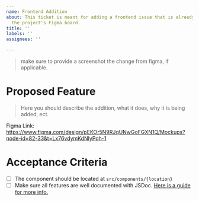 ```yaml
---
name: Frontend Addition
about: This ticket is meant for adding a frontend issue that is already designed on
  the project's Figma board.
title: ''
labels: ''
assignees: ''

---
```


> make sure to provide a screenshot the change from figma, if applicable.

# Proposed Feature
> Here you should describe the addition, what it does, why it is being added, ect.

Figma Link: https://www.figma.com/design/pEKOr5N9RJqUNwGoFGXN1Q/Mockups?node-id=82-33&t=Lx76vdymKdNlyPqh-1

# Acceptance Criteria
- [ ] The component should be located at `src/components/{location}`
- [ ] Make sure all features are well documented with JSDoc. [Here is a guide for more info.](https://www.inkoop.io/blog/a-guide-to-js-docs-for-react-js/)
